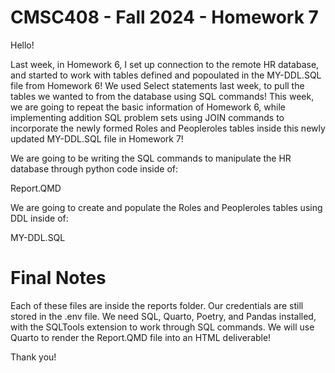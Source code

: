 # CMSC408 - Fall 2024 - Homework 7

Hello!

Last week, in Homework 6, I set up connection to the remote HR database, and started to work with tables defined and popoulated in the MY-DDL.SQL file from Homework 6! We used Select statements last week, to pull the tables we wanted to from the database using SQL commands! This week, we are going to repeat the basic information of Homework 6, while implementing addition SQL problem sets using JOIN commands to incorporate the newly formed Roles and Peopleroles tables inside this newly updated MY-DDL.SQL file in Homework 7!

We are going to be writing the SQL commands to manipulate the HR database through python code inside of:

Report.QMD 

We are going to create and populate the Roles and Peopleroles tables using DDL inside of:

MY-DDL.SQL

# Final Notes

Each of these files are inside the reports folder. Our credentials are still stored in the .env file. We need SQL, Quarto, Poetry, and Pandas installed, with the SQLTools extension to work through SQL commands. We will use Quarto to render the Report.QMD file into an HTML deliverable!

Thank you!


